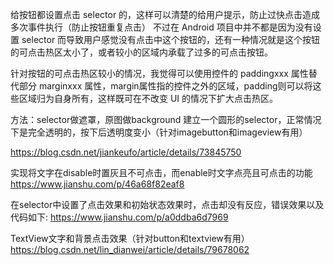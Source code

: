 给按钮都设置点击 selector 的，这样可以清楚的给用户提示，防止过快点击造成多次事件执行（防止按钮重复点击）
不过在 Android 项目中并不都是因为没有设置 selector 而导致用户感觉没有点击中这个按钮的，还有一种情况就是这个按钮的可点击热区太小了，或者较小的区域内承载了过多的可点击按钮。

针对按钮的可点击热区较小的情况，我觉得可以使用控件的 paddingxxx 属性替代部分 marginxxx 属性，margin属性指的控件之外的区域，padding则可以将这些区域归为自身所有，这样既可在不改变 UI 的情况下扩大点击热区。


方法：selector做遮罩，原图做background
建立一个圆形的selector，正常情况下是完全透明的，按下后透明度变小（针对imagebutton和imageview有用）

https://blog.csdn.net/jiankeufo/article/details/73845750


实现将文字在disable时置灰且不可点击，而enable时文字点亮且可点击的功能
https://www.jianshu.com/p/46a68f82eaf8


在selector中设置了点击效果和初始状态效果时，点击却没有反应，错误效果以及代码如下:
https://www.jianshu.com/p/a0ddba6d7969


TextView文字和背景点击效果（针对button和textview有用）
https://blog.csdn.net/lin_dianwei/article/details/79678062




